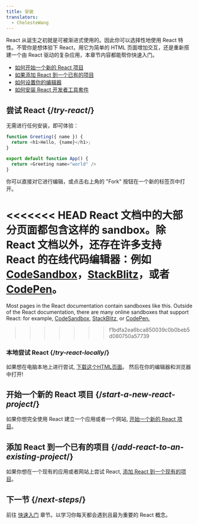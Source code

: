 ```yaml
---
title: 安装
translators:
  - ChelesteWang
---
```


<Intro>

React 从诞生之初就是可被渐进式使用的。因此你可以选择性地使用 React 特性。不管你是想体验下 React，用它为简单的 HTML 页面增加交互，还是重新搭建一个由 React 驱动的复杂应用，本章节内容都能帮你快速入门。

</Intro>

<YouWillLearn isChapter={true}>

* [如何开始一个新的 React 项目](/learn/start-a-new-react-project)
* [如果添加 React 到一个已有的项目](/learn/add-react-to-an-existing-project)
* [如何设置你的编辑器](/learn/editor-setup)
* [如何安装 React 开发者工具套件](/learn/react-developer-tools)

</YouWillLearn>

## 尝试 React {/*try-react*/}

无需进行任何安装，即可体验：

<Sandpack>

```js
function Greeting({ name }) {
  return <h1>Hello, {name}</h1>;
}

export default function App() {
  return <Greeting name="world" />
}
```

</Sandpack>

你可以直接对它进行编辑，或点击右上角的 "Fork" 按钮在一个新的标签页中打开。

<<<<<<< HEAD
React 文档中的大部分页面都包含这样的 sandbox。除 React 文档以外，还存在许多支持 React 的在线代码编辑器：例如 [CodeSandbox](https://codesandbox.io/s/new)，[StackBlitz](https://stackblitz.com/fork/react)，或者 [CodePen](https://codepen.io/pen?&editors=0010&layout=left&prefill_data_id=3f4569d1-1b11-4bce-bd46-89090eed5ddb)。
=======
Most pages in the React documentation contain sandboxes like this. Outside of the React documentation, there are many online sandboxes that support React: for example, [CodeSandbox](https://codesandbox.io/s/new), [StackBlitz](https://stackblitz.com/fork/react), or [CodePen.](https://codepen.io/pen?template=QWYVwWN)
>>>>>>> f1bdfa2ea6bca850039c0b0beb5d080750a57739

### 本地尝试 React {/*try-react-locally*/}

如果想在电脑本地上进行尝试, [下载这个HTML页面](https://gist.githubusercontent.com/gaearon/0275b1e1518599bbeafcde4722e79ed1/raw/db72dcbf3384ee1708c4a07d3be79860db04bff0/example.html)。 然后在你的编辑器和浏览器中打开!

## 开始一个新的 React 项目 {/*start-a-new-react-project*/}

如果你想完全使用 React 建立一个应用或者一个网站, [开始一个新的 React 项目](/learn/start-a-new-react-project)。

## 添加 React 到一个已有的项目 {/*add-react-to-an-existing-project*/}

如果你想在一个现有的应用或者网站上尝试 React, [添加 React 到一个现有的项目](/learn/add-react-to-an-existing-project)。

## 下一节 {/*next-steps*/}

前往 [快速入门](/learn) 章节。以学习你每天都会遇到且最为重要的 React 概念。
